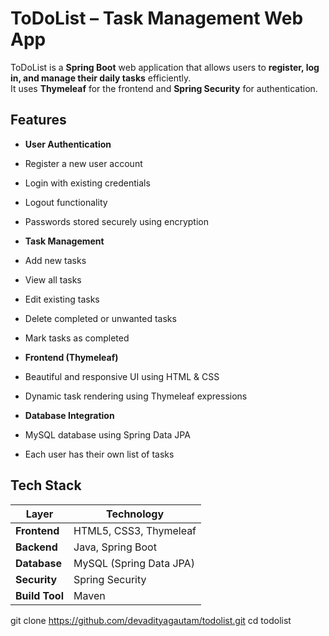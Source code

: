 #  ToDoList – Task Management Web App

ToDoList is a **Spring Boot** web application that allows users to **register, log in, and manage their daily tasks** efficiently.  
It uses **Thymeleaf** for the frontend and **Spring Security** for authentication.



##  Features

-  **User Authentication**
  - Register a new user account
  - Login with existing credentials
  - Logout functionality
  - Passwords stored securely using encryption

-  **Task Management**
  - Add new tasks
  - View all tasks
  - Edit existing tasks
  - Delete completed or unwanted tasks
  - Mark tasks as completed

-  **Frontend (Thymeleaf)**
  - Beautiful and responsive UI using HTML & CSS
  - Dynamic task rendering using Thymeleaf expressions

-  **Database Integration**
  - MySQL database using Spring Data JPA
  - Each user has their own list of tasks



##  Tech Stack

| Layer | Technology |
|--------|-------------|
| **Frontend** | HTML5, CSS3, Thymeleaf |
| **Backend** | Java, Spring Boot |
| **Database** | MySQL (Spring Data JPA) |
| **Security** | Spring Security |
| **Build Tool** | Maven |



git clone https://github.com/devadityagautam/todolist.git
cd todolist
